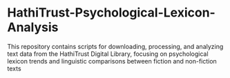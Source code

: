 # HathiTrust-Psychological-Lexicon-Analysis
This repository contains scripts for downloading, processing, and analyzing text data from the HathiTrust Digital Library, focusing on psychological lexicon trends and linguistic comparisons between fiction and non-fiction texts
